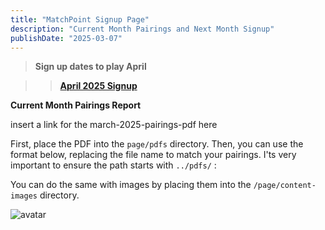 ```yaml
---
title: "MatchPoint Signup Page"
description: "Current Month Pairings and Next Month Signup"
publishDate: "2025-03-07"
---
```


> **Sign up dates to play April**

>> **[April 2025 Signup](https://forms.gle/EYYqGhrG5Arbt72h6)**

**Current Month Pairings Report**

insert a link for the march-2025-pairings-pdf here


First, place the PDF into the `page/pdfs` directory.
Then, you can use the format below, replacing the file name to match your pairings.
I'ts very important to ensure the path starts with `../pdfs/` :

<embed-pdf url="../../pdfs/march-2025-matchpoint-pairings.pdf" renderPageNum="1">


You can do the same with images by placing them into the `/page/content-images` directory.

![avatar](/page/content-imaguges/tennis-guy.png)
